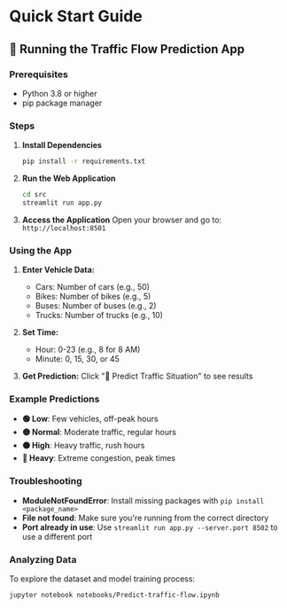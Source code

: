 # Quick Start Guide

## 🚀 Running the Traffic Flow Prediction App

### Prerequisites
- Python 3.8 or higher
- pip package manager

### Steps

1. **Install Dependencies**
   ```bash
   pip install -r requirements.txt
   ```

2. **Run the Web Application**
   ```bash
   cd src
   streamlit run app.py
   ```

3. **Access the Application**
   Open your browser and go to: `http://localhost:8501`

### Using the App

1. **Enter Vehicle Data:**
   - Cars: Number of cars (e.g., 50)
   - Bikes: Number of bikes (e.g., 5)
   - Buses: Number of buses (e.g., 2)
   - Trucks: Number of trucks (e.g., 10)

2. **Set Time:**
   - Hour: 0-23 (e.g., 8 for 8 AM)
   - Minute: 0, 15, 30, or 45

3. **Get Prediction:**
   Click "🔮 Predict Traffic Situation" to see results

### Example Predictions
- **🟢 Low**: Few vehicles, off-peak hours
- **🟡 Normal**: Moderate traffic, regular hours
- **🟠 High**: Heavy traffic, rush hours
- **🔴 Heavy**: Extreme congestion, peak times

### Troubleshooting

- **ModuleNotFoundError**: Install missing packages with `pip install <package_name>`
- **File not found**: Make sure you're running from the correct directory
- **Port already in use**: Use `streamlit run app.py --server.port 8502` to use a different port

### Analyzing Data

To explore the dataset and model training process:
```bash
jupyter notebook notebooks/Predict-traffic-flow.ipynb
``` 